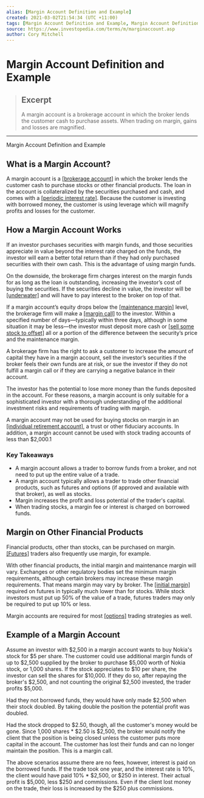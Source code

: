 ```yaml
---
alias: [Margin Account Definition and Example]
created: 2021-03-02T21:54:34 (UTC +11:00)
tags: [Margin Account Definition and Example, Margin Account Definition and Example]
source: https://www.investopedia.com/terms/m/marginaccount.asp
author: Cory Mitchell
---
```


# Margin Account Definition and Example

> ## Excerpt
> A margin account is a brokerage account in which the broker lends the customer cash to purchase assets. When trading on margin, gains and losses are magnified.

---

Margin Account Definition and Example
## What is a Margin Account?

A margin account is a [[brokerage account]](https://www.investopedia.com/terms/b/brokerageaccount.asp) in which the broker lends the customer cash to purchase stocks or other financial products. The loan in the account is collateralized by the securities purchased and cash, and comes with a [[periodic interest rate]](https://www.investopedia.com/terms/p/periodic_interest_rate.asp). Because the customer is investing with borrowed money, the customer is using leverage which will magnify profits and losses for the customer.

## How a Margin Account Works

If an investor purchases securities with margin funds, and those securities appreciate in value beyond the interest rate charged on the funds, the investor will earn a better total return than if they had only purchased securities with their own cash. This is the advantage of using margin funds.

On the downside, the brokerage firm charges interest on the margin funds for as long as the loan is outstanding, increasing the investor’s cost of buying the securities. If the securities decline in value, the investor will be [[underwater]](https://www.investopedia.com/terms/u/underwater.asp) and will have to pay interest to the broker on top of that.

If a margin account’s equity drops below the [[maintenance margin]](https://www.investopedia.com/terms/m/maintenancemargin.asp) level, the brokerage firm will make a [[margin call]](https://www.investopedia.com/terms/m/margincall.asp) to the investor. Within a specified number of days—typically within three days, although in some situation it may be less—the investor must deposit more cash or [[sell some stock to offset]](https://www.investopedia.com/articles/trading/092613/difference-between-short-selling-and-put-options.asp) all or a portion of the difference between the security’s price and the maintenance margin.

A brokerage firm has the right to ask a customer to increase the amount of capital they have in a margin account, sell the investor’s securities if the broker feels their own funds are at risk, or sue the investor if they do not fulfill a margin call or if they are carrying a negative balance in their account.

The investor has the potential to lose more money than the funds deposited in the account. For these reasons, a margin account is only suitable for a sophisticated investor with a thorough understanding of the additional investment risks and requirements of trading with margin.

A margin account may not be used for buying stocks on margin in an [[individual retirement account]](https://www.investopedia.com/terms/i/ira.asp), a trust or other fiduciary accounts. In addition, a margin account cannot be used with stock trading accounts of less than $2,000.1

### Key Takeaways

-   A margin account allows a trader to borrow funds from a broker, and not need to put up the entire value of a trade.
-   A margin account typically allows a trader to trade other financial products, such as futures and options (if approved and available with that broker), as well as stocks.
-   Margin increases the profit and loss potential of the trader's capital.
-   When trading stocks, a margin fee or interest is charged on borrowed funds.

## Margin on Other Financial Products

Financial products, other than stocks, can be purchased on margin. [[Futures]](https://www.investopedia.com/terms/f/futures.asp) traders also frequently use margin, for example.

With other financial products, the initial margin and maintenance margin will vary. Exchanges or other regulatory bodies set the minimum margin requirements, although certain brokers may increase these margin requirements. That means margin may vary by broker. The [[initial margin]](https://www.investopedia.com/terms/f/futures.asp) required on futures in typically much lower than for stocks. While stock investors must put up 50% of the value of a trade, futures traders may only be required to put up 10% or less.

Margin accounts are required for most [[options]](https://www.investopedia.com/terms/o/option.asp) trading strategies as well.

## Example of a Margin Account

Assume an investor with $2,500 in a margin account wants to buy Nokia's stock for $5 per share. The customer could use additional margin funds of up to $2,500 supplied by the broker to purchase $5,000 worth of Nokia stock, or 1,000 shares. If the stock appreciates to $10 per share, the investor can sell the shares for $10,000. If they do so, after repaying the broker's $2,500, and not counting the original $2,500 invested, the trader profits $5,000.

Had they not borrowed funds, they would have only made $2,500 when their stock doubled. By taking double the position the potential profit was doubled.

Had the stock dropped to $2.50, though, all the customer's money would be gone. Since 1,000 shares \* $2.50 is $2,500, the broker would notify the client that the position is being closed unless the customer puts more capital in the account. The customer has lost their funds and can no longer maintain the position. This is a margin call.

The above scenarios assume there are no fees, however, interest is paid on the borrowed funds. If the trade took one year, and the interest rate is 10%, the client would have paid 10% \* $2,500, or $250 in interest. Their actual profit is $5,000, less $250 and commissions. Even if the client lost money on the trade, their loss is increased by the $250 plus commissions.
